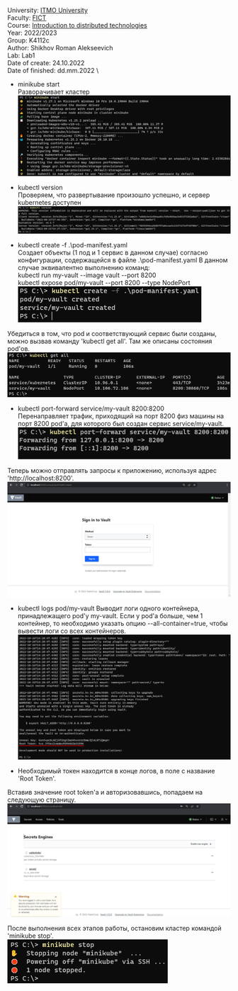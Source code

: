 University: [ITMO University](https://itmo.ru/ru/) \
Faculty: [FICT](https://fict.itmo.ru) \
Course: [Introduction to distributed technologies](https://github.com/itmo-ict-faculty/introduction-to-distributed-technologies) \
Year: 2022/2023 \
Group: K4112c \
Author: Shikhov Roman Alekseevich \
Lab: Lab1 \
Date of create: 24.10.2022 \
Date of finished: dd.mm.2022 \

- minikube start \
Разворачивает кластер \
![minikube_start](minikube_start.png)

- kubectl version \
Проверяем, что развертывание произошло успешно, и сервер kubernetes доступен \
![kubectl_version](kubectl_version.png)

- kubectl create -f .\pod-manifest.yaml \
Создает объекты (1 под и 1 сервис в данном случае) согласно конфигурации, содержащейся в файле .\pod-manifest.yaml
В данном случае эквивалентно выполнению команд: \
kubectl run my-vault --image vault --port 8200 \
kubectl expose pod/my-vault --port 8200 --type NodePort \
![kubectl_create](kubectl_create.png)

Убедиться в том, что pod и соответствующий сервис были созданы, можно вызвав команду 'kubectl get all'.
Там же описаны состояния pod'ов. \
![kubectl_get-all](kubectl_get-all.png)

- kubectl port-forward service/my-vault 8200:8200 \
Перенаправляет трафик, приходящий на порт 8200 физ машины на порт 8200 pod'a, для которого был создан сервис service/my-vault. \
![kubectl_port-forward](kubectl_port-forward.png)

Теперь можно отправлять запросы к приложению, используя адрес 'http://localhost:8200'. \
![vault_start-page](vault_start-page.png)

- kubectl logs pod/my-vault
Выводит логи одного контейнера, принадлежащего pod'у my-vault.
Если у pod'a больше, чем 1 контейнер, то необходимо указать опцию --all-container=true, чтобы вывести логи со всех контейнеров. \
![kubectl_logs](kubectl_logs.png)

* Необходимый токен находится в конце логов, в поле с название 'Root Token'.

Вставив значение root token'a и авторизовавшись, попадаем на следующую страницу. \
![vault_home-page](vault_home-page.png)

После выполнения всех этапов работы, остановим кластер командой 'minikube stop'. \
![minikube_stop](minikube_stop.png)

